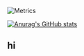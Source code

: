 ![Metrics](https://metrics.lecoq.io/KrealHtz?template=classic&introduction=1&introduction.title=true&config.timezone=Asia%2FShanghai)

[![Anurag's GitHub stats](https://github-readme-stats.vercel.app/api?username=KrealHtz)](https://github.com/anuraghazra/github-readme-stats)



## hi
